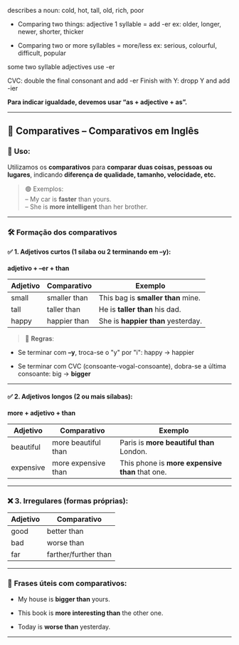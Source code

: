 describes a noun: cold, hot, tall, old, rich, poor

* Comparing two things: adjective 1 syllable = add -er
ex: older, longer, newer, shorter, thicker

* Comparing two or more syllables = more/less
ex: serious, colourful, difficult, popular

some two syllable adjectives use -er


CVC: double the final consonant and add -er
Finish with Y: dropp Y and add -ier

**Para indicar igualdade, devemos usar “as + adjective + as”.**

---

## 📏 **Comparatives – Comparativos em Inglês**

### 📌 **Uso:**

Utilizamos os **comparativos** para **comparar duas coisas, pessoas ou lugares**, indicando **diferença de qualidade, tamanho, velocidade, etc.**

> 🟢 Exemplos:  
> – My car is **faster** than yours.  
> – She is **more intelligent** than her brother.

---

### 🛠️ **Formação dos comparativos**

#### ✅ **1. Adjetivos curtos (1 sílaba ou 2 terminando em –y):**

**adjetivo + –er + than**

|Adjetivo|Comparativo|Exemplo|
|---|---|---|
|small|smaller than|This bag is **smaller than** mine.|
|tall|taller than|He is **taller than** his dad.|
|happy|happier than|She is **happier than** yesterday.|

> 🧠 **Regras**:

- Se terminar com **–y**, troca-se o "y" por "i": happy → happier
    
- Se terminar com CVC (consoante-vogal-consoante), dobra-se a última consoante: big → **bigger**
    

---

#### ✅ **2. Adjetivos longos (2 ou mais sílabas):**

**more + adjetivo + than**

|Adjetivo|Comparativo|Exemplo|
|---|---|---|
|beautiful|more beautiful than|Paris is **more beautiful than** London.|
|expensive|more expensive than|This phone is **more expensive than** that one.|

---

### ❌ **3. Irregulares (formas próprias):**

|Adjetivo|Comparativo|
|---|---|
|good|better than|
|bad|worse than|
|far|farther/further than|

---

### 💬 **Frases úteis com comparativos:**

- My house is **bigger than** yours.
    
- This book is **more interesting than** the other one.
    
- Today is **worse than** yesterday.
    

---
